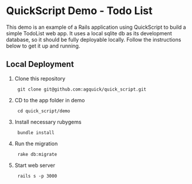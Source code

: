 QuickScript Demo - Todo List
============================

This demo is an example of a Rails application using QuickScript to build a simple TodoList web app. It uses a local sqlite db as its development database, so it should be fully deployable locally. Follow the instructions below to get it up and running.

Local Deployment
----------------

1. Clone this repository

		git clone git@github.com:agquick/quick_script.git

2. CD to the app folder in demo

		cd quick_script/demo

3. Install necessary rubygems

		bundle install

4. Run the migration

		rake db:migrate

5. Start web server

		rails s -p 3000



